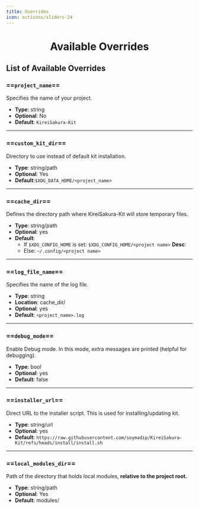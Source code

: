 ```yaml
---
title: Overrides
icon: octicons/sliders-24
---
```


<h1 align="center"><b>Available Overrides</b></h1>

## **List of Available Overrides**

### ==`project_name`==

Specifies the name of your project.  

- **Type**: string
- **Optional**: No 
- **Default**: `KireiSakura-Kit`

---

### ==`custom_kit_dir`==

Directory to use instead of default kit installation.

- **Type**: string/path
- **Optional**: Yes
- **Default**:`$XDG_DATA_HOME/<project_name>`

---

### ==`cache_dir`==

Defines the directory path where KireiSakura-Kit will store temporary files.

- **Type**: string/path
- **Optional**: yes
- **Default**:
    - If `$XDG_CONFIG_HOME` is set: `$XDG_CONFIG_HOME/<project name>`  **Desc**: 
    - Else: `~/.config/<project name>`

---

### ==`log_file_name`==  

Specifies the name of the log file.  

- **Type**: string
- **Location**: cache_dir/
- **Optional**: yes
- **Default**: `<project_name>.log`

---

### ==`debug_mode`==  

Enable Debug mode. In this mode, extra messages are printed (helpful for debugging).  

- **Type**: bool
- **Optional**: yes
- **Default**: false

---

### ==`installer_url`==  

Direct URL to the installer script. This is used for installing/updating kit.  

- **Type**: string/url
- **Optional**: yes
- **Default**: `https://raw.githubusercontent.com/soymadip/KireiSakura-Kit/refs/heads/install/install.sh`

---

### ==`local_modules_dir`==

Path of the directory that holds local modules, **relative to the project root.**

- **Type**: string/path
- **Optional**: Yes
- **Default**: modules/


